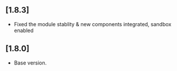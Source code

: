 
## [1.8.3]
- Fixed the module stablity & new components integrated, sandbox enabled 

## [1.8.0]
- Base version.
